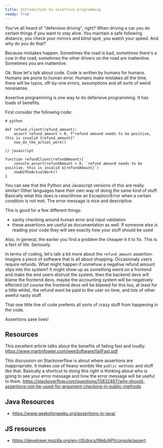 ```yaml
---
title: Introduction to assertive programming
ready: True
---
```


You've all heard of "defensive driving", right? When driving a car you do certain things if you want to stay alive. You maintain a safe following distance, you check your mirrors and blind spot, you watch your speed. And why do you do that?

Because mistakes happen. Sometimes the road is bad, sometimes there's a cow in the road, sometimes the other drivers on the road are inattentive. Sometimes you are inattentive.

Ok. Now let's talk about code. Code is written by humans for humans. Humans are prone to human error. Humans make mistakes all the time, there will be typos, off-by-one errors, assumptions and all sorts of weird nonesense.

Assertive programming is one way to do defensive programming. It has loads of benefits.

First consider the following code:

```
# python

def refund_client(refund_amount):
    assert refund_amount > 0, f"refund amound needs to be positive, this is invalid {refund_amount}"
    now_do_the_actual_work()

```

```
// javascript

function refundClient(refundAmount){
    console.assert(refundAmount > 0, `refund amound needs to be positive, this is invalid ${refundAmount}`)
    nowDoTheActualWork()
}

```

You can see that the Python and Javascript versions of this are really similar! Other languages have their own way of doing the same kind of stuff. Basically what this does is raise/throw an Exception/Error when a certain condition is not met. The error message is nice and descriptive.

This is good for a few different things:

- sanity checking around human error and input validation
- these assertions are useful as documentation as well. If someone else is reading your code they will see exactly how your stuff should be used

Also, in general, the earlier you find a problem the cheaper it it to fix. This is a fact of life. Seriously.

In terms of coding, let's talk a bit more about the `refund_amount` assertion. Imagine a piece of software that is all about shopping. Occasionaly users require refunds. What might happen if somehow a negative refund amount slips into the system? It might show up as something weird on a frontend and make the end users distrust the system, then the backend devs will blame the frontend devs, maybe the accounting system will be negatively effected (of course the frontend devs will be blamed for this too, at least for a little while), the refund wont be paid to the user on time, and lots of other aweful nasty stuff.

That one little line of code prefents all sorts of crazy stuff from happening in the code.

Assertions save lives!

## Resources

This excellent article talks about the benefits of failing fast and loudly:
https://www.martinfowler.com/ieeeSoftware/failFast.pdf

This discussion on Stackoverflow is about where assertions are inappropriate. It makes use of heavy wordds like `public methods` and stuff like that. Basically a shortcut to doing this right is thinking about who is going to see your error message and how the error message will be useful to them.
https://stackoverflow.com/questions/13832487/why-should-assertions-not-be-used-for-argument-checking-in-public-methods

## Java Resources

- https://www.geeksforgeeks.org/assertions-in-java/

## JS resources

- https://developer.mozilla.org/en-US/docs/Web/API/console/assert
